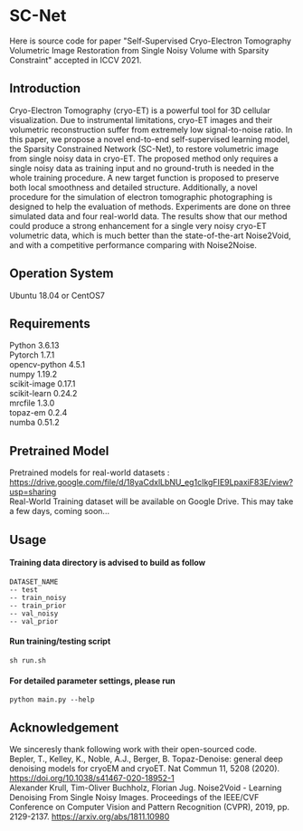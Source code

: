 # SC-Net
Here is source code for paper "Self-Supervised Cryo-Electron Tomography Volumetric Image Restoration from Single Noisy Volume with Sparsity Constraint" accepted in ICCV 2021.<br>

## Introduction
Cryo-Electron Tomography (cryo-ET) is a powerful tool for 3D cellular visualization. Due to instrumental limitations, cryo-ET images and their volumetric reconstruction suffer from extremely low signal-to-noise ratio. In this paper, we propose a novel end-to-end self-supervised learning model, the Sparsity Constrained Network (SC-Net), to restore volumetric image from single noisy data in cryo-ET. The proposed method only requires a single noisy data as training input and no ground-truth is needed in the whole training procedure. A new target function is proposed to preserve both local smoothness and detailed structure. Additionally, a novel procedure for the simulation of electron tomographic photographing is designed to help the evaluation of methods. Experiments are done on three simulated data and four real-world data. The results show that our method could produce a strong enhancement for a single very noisy cryo-ET volumetric data, which is much better than the state-of-the-art Noise2Void, and with a competitive performance comparing with Noise2Noise.

## Operation System
Ubuntu 18.04 or CentOS7

## Requirements
Python 3.6.13 <br>
Pytorch 1.7.1 <br>
opencv-python 4.5.1 <br>
numpy 1.19.2 <br>
scikit-image 0.17.1 <br>
scikit-learn 0.24.2 <br>
mrcfile 1.3.0 <br>
topaz-em 0.2.4 <br>
numba 0.51.2 <br>

## Pretrained Model
 Pretrained models for real-world datasets : https://drive.google.com/file/d/18yaCdxlLbNU_eg1cIkgFIE9LpaxiF83E/view?usp=sharing  <br>
 Real-World Training dataset will be available on Google Drive. This may take a few days, coming soon...
## Usage
#### Training data directory is advised to build as follow
```
DATASET_NAME
-- test
-- train_noisy
-- train_prior
-- val_noisy
-- val_prior
```
#### Run training/testing script
    sh run.sh
#### For detailed parameter settings, please run
    python main.py --help

## Acknowledgement
We sinceresly thank following work with their open-sourced code. <br>
Bepler, T., Kelley, K., Noble, A.J., Berger, B. Topaz-Denoise: general deep denoising models for cryoEM and cryoET. Nat Commun 11, 5208 (2020). https://doi.org/10.1038/s41467-020-18952-1 <br>
Alexander Krull, Tim-Oliver Buchholz, Florian Jug. Noise2Void - Learning Denoising From Single Noisy Images. Proceedings of the IEEE/CVF Conference on Computer Vision and Pattern Recognition (CVPR), 2019, pp. 2129-2137.  https://arxiv.org/abs/1811.10980 <br>
